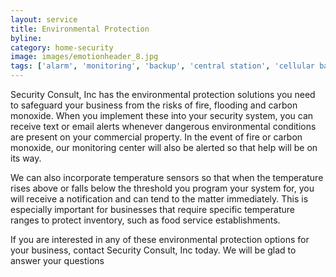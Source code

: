 ```yaml
---
layout: service
title: Environmental Protection
byline:
category: home-security
image: images/emotionheader_8.jpg
tags: ['alarm', 'monitoring', 'backup', 'central station', 'cellular backup', 'voip']
---
```




Security Consult, Inc has the environmental protection solutions you need to safeguard your business from the risks of fire, flooding and carbon monoxide. When you implement these into your security system, you can receive text or email alerts whenever dangerous environmental conditions are present on your commercial property. In the event of fire or carbon monoxide, our monitoring center will also be alerted so that help will be on its way.

We can also incorporate temperature sensors so that when the temperature rises above or falls below the threshold you program your system for, you will receive a notification and can tend to the matter immediately. This is especially important for businesses that require specific temperature ranges to protect inventory, such as food service establishments.

If you are interested in any of these environmental protection options for your business, contact Security Consult, Inc today. We will be glad to answer your questions
